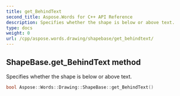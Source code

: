 ```yaml
---
title: get_BehindText
second_title: Aspose.Words for C++ API Reference
description: Specifies whether the shape is below or above text. 
type: docs
weight: 0
url: /cpp/aspose.words.drawing/shapebase/get_behindtext/
---
```

## ShapeBase.get_BehindText method


Specifies whether the shape is below or above text.

```cpp
bool Aspose::Words::Drawing::ShapeBase::get_BehindText()
```

